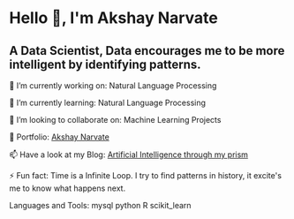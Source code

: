 # Hello 👋, I'm Akshay Narvate
## A Data Scientist, Data encourages me to be more intelligent by identifying patterns.

🔭 I’m currently working on: Natural Language Processing

🌱 I’m currently learning: Natural Language Processing

👯 I’m looking to collaborate on: Machine Learning Projects

🎯 Portfolio: [Akshay Narvate](https://akshaynarvate-resume-app-streamlit-app-y86511.streamlitapp.com/)

📫 Have a look at my Blog: [Artificial Intelligence through my prism](https://medium.com/@akshaynarvate786123/artificial-intelligence-through-my-prism-49409468648a)

⚡ Fun fact: Time is a Infinite Loop. I try to find patterns in history, it excite's me to know what happens next.

Languages and Tools:
mysql python R scikit_learn 

